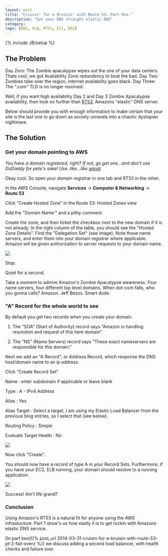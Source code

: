 ```yaml
---
layout: post
title: "Cruisin' for a Bruisin' with Route 53: Part One."
description: "Get your DNS straight elastic DNS"
category: 
tags: [AWS, ELB, RT53, EC2, DNS]
---
```

{% include JB/setup %}

## The Problem ##

Day Zero: The Zombie apacalypse wipes out the one of your data centers. Thats
cool, we got Availability Zone redundency to beat the bad.
Day Two: Zombies take over the region, internet availability goes black.
Day Three: The ".com" TLD is no longer resolved.

Well, if you want high availability Day 2 and Day 3 Zombie Apacalypse
availability, then look no further than
[RT53](https://console.aws.amazon.com/route53/home  "Route 53 on Amazon"), Amazons "elastic" DNS server.

Below should provide you with enough information to make certain that your site is the last
one to go down as society unravels into a chaotic dystopian nightmare.

## The Solution ##


### Get your domain pointing to AWS ###
_You have a domain registered, right? If not, go get one...and don't use GoDaddy
for pete's sake! Use..like...like [gandi](http://www.gandi.net "So hip, they use curse words in their tagline")._

Okay cool.  So open your domain registrar in one tab and RT53 in the other.

In the AWS Console, navigate __Services__ &rarr; __Computer & Networking__
&rarr; __Route 53__

Click "Create Hosted Zone" in the Route 53: Hosted Zones view

Add the "Domain Name:" and a pithy comment.

Create the zone, and then ticket the checkbox next to the new domain if it is
not already. In the right column of the table, you should see the "Hosted Zone
Details". Find the "Delegation Set" (see image). Note those name servers, and
enter them into your domain registrar where applicable. Amazon will be given
authorization to server requests to your domain name.

<img
src="https://googledrive.com/host/0Bwnu59DLKpNwLWpSS0ZpUzYtZDQ/rt53_domain_name_servers.png"
/>

Stop.

Quiet for a second.


Take a moment to admire Amazon's Zombie Apacalypse awareness. Four name servers, four
different top level domains. When dot-com falls, who you gonna calls? Amazon.
Jeff Bezos. Smart dude.

### "A" Record for the whole world to see ###

By default you get two records when you create your domain. 


1. The "SOA" (Start of Authority) record says "Amazon is handling resolution and
request of this here domain"

2. The "NS" (Name Servers) record says "These exact nameservers are responsible for this
domain."

Next we add an "A Record", or Address Record, which response the DNS host/domain
name to an ip address. 

Click "Create Record Set"

Name
: enter subdomain if applicable or leave blank 

Type
: A - IPv4 Address 

Alias
: Yes

Alias Target
: Select a target, I am using my Elastic Load Balancer from the previous blog
entries, so I select that (see below).

Routing Policy
: Simple

Evaluate Target Health
: No

<img
src="https://googledrive.com/host/0Bwnu59DLKpNwLWpSS0ZpUzYtZDQ/rt53_alias_select.png"
/>


Now click "Create".

You should now have a record of type A in your Record Sets. Furthermore, if you
have your EC2, ELB running, your domain should resolve to a running application.

<img 
src="https://googledrive.com/host/0Bwnu59DLKpNwLWpSS0ZpUzYtZDQ/rt53_foo_with_a_card.png"
/>

Success! Ain't life grand?
### Conclusion ###


Using Amazon's RT53 is a natural fit for anyone using the AWS infrastucture.
Part 1 show's us how easily it is to get rockin with Amazons elastic DNS
service.

[In part two]({% post_url 2014-03-31-cruisin-for-a-bruisin-with-route-53-pt-2-fail-overz %}) we discuss
adding a second load balancer, with health checks and failure over.


